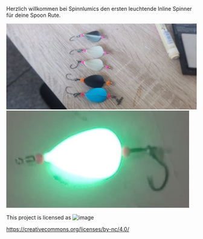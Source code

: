 Herzlich willkommen bei Spinnlumics den ersten leuchtende Inline Spinner für deine Spoon Rute.


![Spinnlumics](https://github.com/flybasti/Spinnlumics/blob/main/434872341_3580948472219750_7928283311500991661_n.jpg)
![Spinnlumics](https://github.com/flybasti/Spinnlumics/blob/main/light.jpg)





This project is licensed as 
![image](https://github.com/flybasti/PrintCut3D-CNC-Fr-se/assets/99893520/7a0d3cca-0b39-4d3c-9407-bddf9b343ce8)

https://creativecommons.org/licenses/by-nc/4.0/
